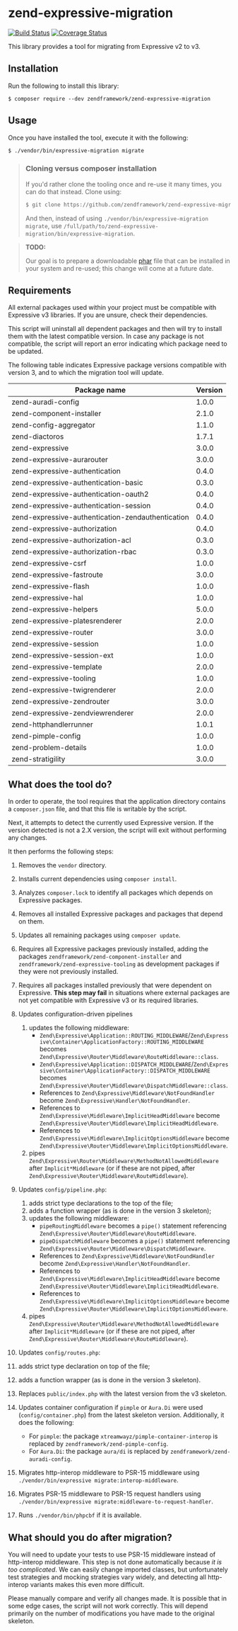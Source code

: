 # zend-expressive-migration

[![Build Status](https://secure.travis-ci.org/zendframework/zend-expressive-migration.svg?branch=master)](https://secure.travis-ci.org/zendframework/zend-expressive-migration)
[![Coverage Status](https://coveralls.io/repos/github/zendframework/zend-expressive-migration/badge.svg?branch=master)](https://coveralls.io/github/zendframework/zend-expressive-migration?branch=master)

This library provides a tool for migrating from Expressive v2 to v3.

## Installation

Run the following to install this library:

```console
$ composer require --dev zendframework/zend-expressive-migration
```

## Usage

Once you have installed the tool, execute it with the following:

```bash
$ ./vendor/bin/expressive-migration migrate
```

> ### Cloning versus composer installation
>
> If you'd rather clone the tooling once and re-use it many times, you can do
> that instead. Clone using:
>
> ```bash
> $ git clone https://github.com/zendframework/zend-expressive-migration
> ```
>
> And then, instead of using `./vendor/bin/expressive-migration migrate`, use
> `/full/path/to/zend-expressive-migration/bin/expressive-migration`.

> **TODO:**
>
> Our goal is to prepare a downloadable [phar](http://php.net/phar) file that
> can be installed in your system and re-used; this change will come at a future
> date.

## Requirements

All external packages used within your project must be compatible with
Expressive v3 libraries. If you are unsure, check their dependencies.

This script will uninstall all dependent packages and then will try to install
them with the latest compatible version. In case any package is not compatible,
the script will report an error indicating which package need to be updated.

The following table indicates Expressive package versions compatible with
version 3, and to which the migration tool will update.

| Package name                                      | Version |
| ------------------------------------------------- | ------- |
| zend-auradi-config                                | 1.0.0   |
| zend-component-installer                          | 2.1.0   |
| zend-config-aggregator                            | 1.1.0   |
| zend-diactoros                                    | 1.7.1   |
| zend-expressive                                   | 3.0.0   |
| zend-expressive-aurarouter                        | 3.0.0   |
| zend-expressive-authentication                    | 0.4.0   |
| zend-expressive-authentication-basic              | 0.3.0   |
| zend-expressive-authentication-oauth2             | 0.4.0   |
| zend-expressive-authentication-session            | 0.4.0   |
| zend-expressive-authentication-zendauthentication | 0.4.0   |
| zend-expressive-authorization                     | 0.4.0   |
| zend-expressive-authorization-acl                 | 0.3.0   |
| zend-expressive-authorization-rbac                | 0.3.0   |
| zend-expressive-csrf                              | 1.0.0   |
| zend-expressive-fastroute                         | 3.0.0   |
| zend-expressive-flash                             | 1.0.0   |
| zend-expressive-hal                               | 1.0.0   |
| zend-expressive-helpers                           | 5.0.0   |
| zend-expressive-platesrenderer                    | 2.0.0   |
| zend-expressive-router                            | 3.0.0   |
| zend-expressive-session                           | 1.0.0   |
| zend-expressive-session-ext                       | 1.0.0   |
| zend-expressive-template                          | 2.0.0   |
| zend-expressive-tooling                           | 1.0.0   |
| zend-expressive-twigrenderer                      | 2.0.0   |
| zend-expressive-zendrouter                        | 3.0.0   |
| zend-expressive-zendviewrenderer                  | 2.0.0   |
| zend-httphandlerrunner                            | 1.0.1   |
| zend-pimple-config                                | 1.0.0   |
| zend-problem-details                              | 1.0.0   |
| zend-stratigility                                 | 3.0.0   |


## What does the tool do?

In order to operate, the tool requires that the application directory contains a
`composer.json` file, and that this file is writable by the script.

Next, it attempts to detect the currently used Expressive version. If the
version detected is not a 2.X version, the script will exit without performing
any changes.

It then performs the following steps:

1. Removes the `vendor` directory.

2. Installs current dependencies using `composer install`.

3. Analyzes `composer.lock` to identify all packages which depends on Expressive packages.

4. Removes all installed Expressive packages and packages that depend on them.

5. Updates all remaining packages using `composer update`.

6. Requires all Expressive packages previously installed, adding the packages
   `zendframework/zend-component-installer` and `zendframework/zend-expressive-tooling`
   as development packages if they were not previously installed.

7. Requires all packages installed previously that were dependent on Expressive.
   **This step may fail** in situations where external packages are not yet
   compatible with Expressive v3 or its required libraries.

8. Updates configuration-driven pipelines
   1. updates the following middleware:
      - `Zend\Expressive\Application::ROUTING_MIDDLEWARE`/`Zend\Expressive\Container\ApplicationFactory::ROUTING_MIDDLEWARE`
        becomes `Zend\Expressive\Router\Middleware\RouteMiddleware::class`.
      - `Zend\Expressive\Application::DISPATCH_MIDDLEWARE`/`Zend\Expressive\Container\ApplicationFactory::DISPATCH_MIDDLEWARE`
        becomes `Zend\Expressive\Router\Middleware\DispatchMiddleware::class`.
      - References to `Zend\Expressive\Middleware\NotFoundHandler` become `Zend\Expressive\Handler\NotFoundHandler`.
      - References to `Zend\Expressive\Middleware\ImplicitHeadMiddleware` become `Zend\Expressive\Router\Middleware\ImplicitHeadMiddleware`.
      - References to `Zend\Expressive\Middleware\ImplicitOptionsMiddleware` become `Zend\Expressive\Router\Middleware\ImplicitOptionsMiddleware`.
   2. pipes `Zend\Expressive\Router\Middleware\MethodNotAllowedMiddleware` after
      `Implicit*Middleware` (or if these are not piped, after
      `Zend\Expressive\Router\Middleware\RouteMiddleware`).

9. Updates `config/pipeline.php`:
   1. adds strict type declarations to the top of the file;
   2. adds a function wrapper (as is done in the version 3 skeleton);
   3. updates the following middleware:
      - `pipeRoutingMiddleware` becomes a `pipe()` statement referencing `Zend\Expressive\Router\Middleware\RouteMiddleware`.
      - `pipeDispatchMiddleware` becomes a `pipe()` statement referencing `Zend\Expressive\Router\Middleware\DispatchMiddleware`.
      - References to `Zend\Expressive\Middleware\NotFoundHandler` become `Zend\Expressive\Handler\NotFoundHandler`.
      - References to `Zend\Expressive\Middleware\ImplicitHeadMiddleware` become `Zend\Expressive\Router\Middleware\ImplicitHeadMiddleware`.
      - References to `Zend\Expressive\Middleware\ImplicitOptionsMiddleware` become `Zend\Expressive\Router\Middleware\ImplicitOptionsMiddleware`.
   4. pipes `Zend\Expressive\Router\Middleware\MethodNotAllowedMiddleware` after
      `Implicit*Middleware` (or if these are not piped, after
      `Zend\Expressive\Router\Middleware\RouteMiddleware`).

10. Updates `config/routes.php`:
   1. adds strict type declaration on top of the file;
   2. adds a function wrapper (as is done in the version 3 skeleton).

11. Replaces `public/index.php` with the latest version from the v3 skeleton.

12. Updates container configuration if `pimple` or `Aura.Di` were used
    (`config/container.php`) from the latest skeleton version. Additionally, it
    does the following:
    - For `pimple`: the package `xtreamwayz/pimple-container-interop` is replaced by `zendframework/zend-pimple-config`.
    - For `Aura.Di`: the package `aura/di` is replaced by `zendframework/zend-auradi-config`.

13. Migrates http-interop middleware to PSR-15 middleware using
    `./vendor/bin/expressive migrate:interop-middleware`.

14. Migrates PSR-15 middleware to PSR-15 request handlers using
    `./vendor/bin/expressive migrate:middleware-to-request-handler`.

15. Runs `./vendor/bin/phpcbf` if it is available.

## What should you do after migration?

You will need to update your tests to use PSR-15 middleware instead of
http-interop middleware.  This step is not done automatically because _it is too
complicated_. We can easily change imported classes, but unfortunately test
strategies and mocking strategies vary widely, and detecting all http-interop
variants makes this even more difficult.

Please manually compare and verify all changes made. It is possible that in some
edge cases, the script will not work correctly. This will depend primarily on
the number of modifications you have made to the original skeleton.
